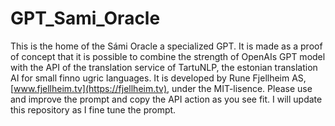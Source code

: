 # GPT_Sami_Oracle
This is the home of the Sámi Oracle a specialized GPT. It is made as a proof of concept that it is possible to combine the strength of OpenAIs GPT model with the API of the translation service of TartuNLP, the estonian translation AI for small finno ugric languages.
It is developed by Rune Fjellheim AS, [www.fjellheim.tv](https://fjellheim.tv), under the MIT-lisence. Please use and improve the prompt and copy the API action as you see fit. I will update this repository as I fine tune the prompt.
